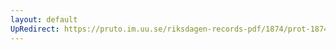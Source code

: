```yaml
---
layout: default
UpRedirect: https://pruto.im.uu.se/riksdagen-records-pdf/1874/prot-1874--fk--331.pdf
---
```

